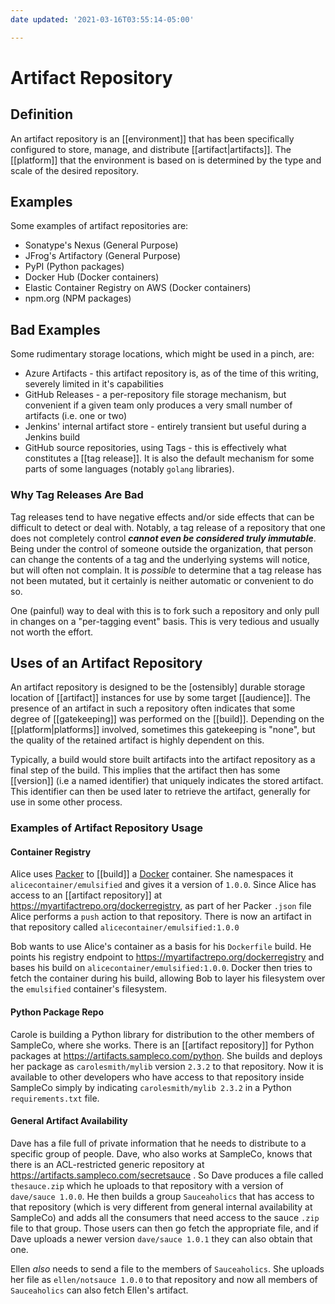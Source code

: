 ```yaml
---
date updated: '2021-03-16T03:55:14-05:00'

---
```


# Artifact Repository

## Definition
An artifact repository is an [[environment]] that has been specifically configured to store, manage, and distribute [[artifact|artifacts]].  The [[platform]] that the environment is based on is determined by the type and scale of the desired repository.

## Examples

Some examples of artifact repositories are:

- Sonatype's Nexus (General Purpose)
- JFrog's Artifactory (General Purpose)
- PyPI (Python packages)
- Docker Hub (Docker containers)
- Elastic Container Registry on AWS (Docker containers)
- npm.org (NPM packages)

## Bad Examples

Some rudimentary storage locations, which might be used in a pinch, are:

- Azure Artifacts - this artifact repository is, as of the time of this writing, severely limited in it's capabilities
- GitHub Releases - a per-repository file storage mechanism, but convenient if a given team only produces a very small number of artifacts (i.e. one or two)
- Jenkins' internal artifact store - entirely transient but useful during a Jenkins build
- GitHub source repositories, using Tags - this is effectively what constitutes a [[tag release]].  It is also the default mechanism for some parts of some languages (notably `golang` libraries).

### Why Tag Releases Are Bad
Tag releases tend to have negative effects and/or side effects that can be difficult to detect or deal with.  Notably, a tag release of a repository that one does not completely control ___cannot even be considered truly immutable___.  Being under the control of someone outside the organization, that person can change the contents of a tag and the underlying systems will notice, but will often not complain.  It is _possible_ to determine that a tag release has not been mutated, but it certainly is neither automatic or convenient to do so.

One (painful) way to deal with this is to fork such a repository and only pull in changes on a "per-tagging event" basis. This is very tedious and usually not worth the effort.  

## Uses of an Artifact Repository

An artifact repository is designed to be the [ostensibly] durable storage location of [[artifact]] instances for use by some target [[audience]]. The presence of an artifact in such a repository often indicates that some degree of [[gatekeeping]] was performed on the [[build]].  Depending on the [[platform|platforms]] involved, sometimes this gatekeeping is "none", but the quality of the retained artifact is highly dependent on this.

Typically, a build would store built artifacts into the artifact repository as a final step of the build.  This implies that the artifact then has some [[version]] (i.e a named identifier) that uniquely indicates the stored artifact.  This identifier can then be used later to retrieve the artifact, generally for use in some other process.

### Examples of Artifact Repository Usage

#### Container Registry

Alice uses [Packer](https://packer.io) to [[build]] a [Docker](https://www.docker.com/) container.  She namespaces it `alicecontainer/emulsified` and gives it a version of `1.0.0`. Since Alice has access to an [[artifact repository]] at <https://myartifactrepo.org/dockerregistry>, as part of her Packer `.json` file Alice performs a `push` action to that repository.  There is now an artifact in that repository called `alicecontainer/emulsified:1.0.0`

Bob wants to use Alice's container as a basis for his `Dockerfile` build. He points his registry endpoint to  <https://myartifactrepo.org/dockerregistry> and bases his build on `alicecontainer/emulsified:1.0.0`.  Docker then tries to fetch the container during his build, allowing Bob to layer his filesystem over the `emulsified` container's filesystem.

#### Python Package Repo

Carole is building a Python library for distribution to the other members of SampleCo, where she works.  There is an [[artifact repository]] for Python packages at <https://artifacts.sampleco.com/python>.  She builds and deploys her package as `carolesmith/mylib` version `2.3.2` to that repository.  Now it is available to other developers who have access to that repository inside SampleCo simply by indicating `carolesmith/mylib 2.3.2` in a Python `requirements.txt` file.

#### General Artifact Availability

Dave has a file full of private information that he needs to distribute to a specific group of people.  Dave, who also works at SampleCo, knows that there is an ACL-restricted generic repository at  <https://artifacts.sampleco.com/secretsauce> .  So Dave produces a file called `thesauce.zip` which he uploads to that repository with a version of `dave/sauce 1.0.0`.  He then builds a group `Sauceaholics` that has access to that repository (which is very different from general internal availability at SampleCo) and adds all the consumers that need access to the sauce `.zip` file to that group.  Those users can then go fetch the appropriate file, and if Dave uploads a newer version `dave/sauce 1.0.1` they can also obtain that one.

Ellen _also_ needs to send a file to the members of `Sauceaholics`.  She uploads her file as `ellen/notsauce 1.0.0` to that repository and now all members of `Sauceaholics` can also fetch Ellen's artifact.
